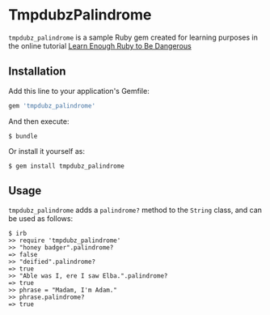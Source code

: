 # TmpdubzPalindrome

`tmpdubz_palindrome` is a sample Ruby gem created for learning purposes in the online tutorial [Learn Enough Ruby to Be Dangerous](https://www.learnenough.com/ruby-tutorial)

## Installation

Add this line to your application's Gemfile:

```ruby
gem 'tmpdubz_palindrome'
```

And then execute:

    $ bundle

Or install it yourself as:

    $ gem install tmpdubz_palindrome

## Usage

`tmpdubz_palindrome` adds a `palindrome?` method to the `String` class, and can be used as follows:

```
$ irb
>> require 'tmpdubz_palindrome'
>> "honey badger".palindrome?
=> false
>> "deified".palindrome?
=> true
>> "Able was I, ere I saw Elba.".palindrome?
=> true
>> phrase = "Madam, I'm Adam."
>> phrase.palindrome?
=> true
```
